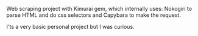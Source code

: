 Web scraping project with Kimurai gem, which internally uses: Nokogiri to parse HTML and do css selectors and Capybara to make the request.

I'ts a very basic personal project but I was curious.
